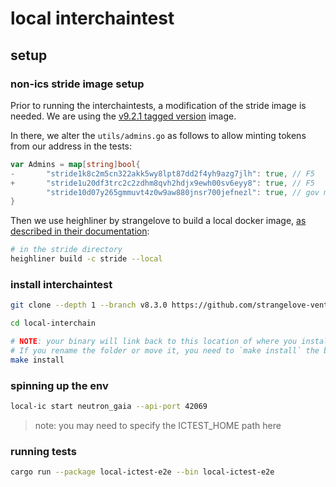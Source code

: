 # local interchaintest

## setup

### non-ics stride image setup

Prior to running the interchaintests, a modification of the stride image is needed.
We are using the [v9.2.1 tagged version](https://github.com/Stride-Labs/stride/tree/v9.2.1) image.

In there, we alter the `utils/admins.go` as follows to allow minting tokens from our address in the tests:

```go
var Admins = map[string]bool{
-       "stride1k8c2m5cn322akk5wy8lpt87dd2f4yh9azg7jlh": true, // F5
+       "stride1u20df3trc2c2zdhm8qvh2hdjx9ewh00sv6eyy8": true, // F5
        "stride10d07y265gmmuvt4z0w9aw880jnsr700jefnezl": true, // gov module
}
```

Then we use heighliner by strangelove to build a local docker image, [as described in their documentation](https://github.com/strangelove-ventures/heighliner#example-cosmos-sdk-chain-development-cycle-build-a-local-repository):

```bash
# in the stride directory
heighliner build -c stride --local
```

### install interchaintest

```bash
git clone --depth 1 --branch v8.3.0 https://github.com/strangelove-ventures/interchaintest; cd interchaintest; git switch -c v8.3.0
```

```bash
cd local-interchain
```

```bash
# NOTE: your binary will link back to this location of where you install.
# If you rename the folder or move it, you need to `make install` the binary again.
make install
```

### spinning up the env

```bash
local-ic start neutron_gaia --api-port 42069
```

> note: you may need to specify the ICTEST_HOME path here

### running tests

```bash
cargo run --package local-ictest-e2e --bin local-ictest-e2e
```
